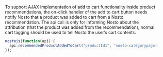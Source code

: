 To support AJAX implementation of add to cart functionality inside product recommendations, the on-click handler of the add to cart button needs notify Nosto that a product was added to cart from a Nosto recommendation. The api call is only for informing Nosto about the attribution (that the product was added from the recommendation), normal cart tagging should be used to tell Nosto the user’s cart contents.


```js
nostojs(function(api) {
  api.recommendedProductAddedToCart("productId1", "nosto-categorypage-1");
});
```
